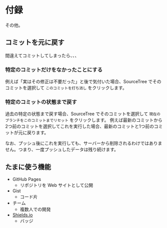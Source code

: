 # 付録
その他。

## コミットを元に戻す
間違えてコミットしてしまったら、、、

### 特定のコミットだけをなかったことにする
例えば「実はその修正は不要だった」と後で気付いた場合、SourceTree でそのコミットを選択して `このコミットを打ち消し` をクリックします。

### 特定のコミットの状態まで戻す
過去の特定の状態まで戻す場合、SourceTree でそのコミットを選択して `現在のブランチをこのコミットまでリセット` をクリックします。
例えば最新のコミットから2つ前のコミットを選択してこれを実行した場合、最新のコミットと1つ前のコミットが元に戻ります。

なお、プッシュ後にこれを実行しても、サーバーから削除されるわけではありません。つまり、一度プッシュしたデータは残り続けます。

## たまに使う機能
- GitHub Pages
  - リポジトリを Web サイトとして公開
- Gist
  - コード片
- チーム
  - 複数人での開発
- [Shields.io](https://shields.io/)
  - バッジ
